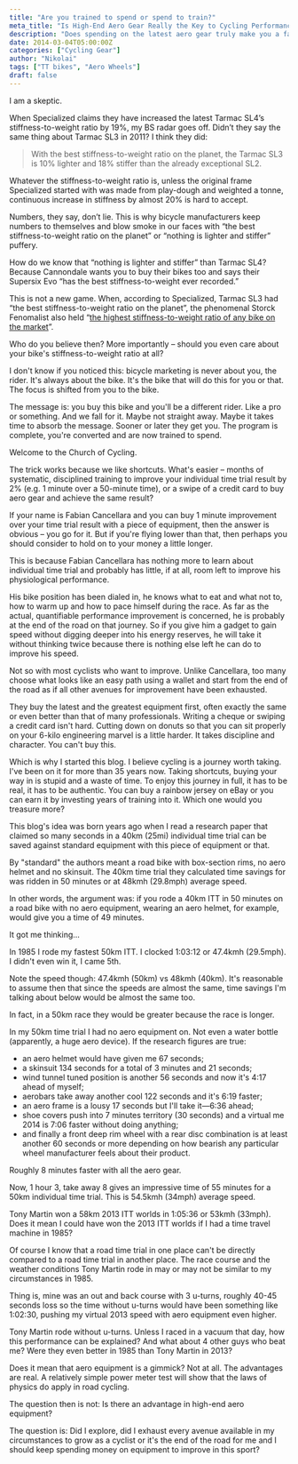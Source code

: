 ```yaml
---
title: "Are you trained to spend or spend to train?"
meta_title: "Is High-End Aero Gear Really the Key to Cycling Performance?"
description: "Does spending on the latest aero gear truly make you a faster cyclist? A skeptical look at marketing claims, ‘stiffness-to-weight’ ratios, and the real journey to improvement. Discover why the pursuit of authentic cycling performance often goes beyond the equipment."
date: 2014-03-04T05:00:00Z
categories: ["Cycling Gear"]
author: "Nikolai"
tags: ["TT bikes", "Aero Wheels"]
draft: false
---
```


I am a skeptic. 

When Specialized claims they have increased the latest Tarmac SL4’s stiffness-to-weight ratio by 19%, my BS radar goes off. Didn’t they say the same thing about Tarmac SL3 in 2011? I think they did:

> With the best stiffness-to-weight ratio on the planet, the Tarmac SL3 is 10% lighter and 18% stiffer than the already exceptional SL2.

Whatever the stiffness-to-weight ratio is, unless the original frame Specialized started with was made from play-dough and weighted a tonne, continuous increase in stiffness by almost 20% is hard to accept.

Numbers, they say, don’t lie. This is why bicycle manufacturers keep numbers to themselves and blow smoke in our faces with “the best stiffness-to-weight ratio on the planet” or “nothing is lighter and stiffer” puffery.

How do we know that “nothing is lighter and stiffer” than Tarmac SL4? Because Cannondale wants you to buy their bikes too and says their Supersix Evo “has the best stiffness-to-weight ever recorded.”

This is not a new game. When, according to Specialized, Tarmac SL3 had “the best stiffness-to-weight ratio on the planet”, the phenomenal Storck Fenomalist also held “[the highest stiffness-to-weight ratio of any bike on the market](http://www.competitivecyclist.com/storck-fenomalist)”.

Who do you believe then? More importantly – should you even care about your bike's stiffness-to-weight ratio at all?

I don't know if you noticed this: bicycle marketing is never about you, the rider. It's always about the bike. It's the bike that will do this for you or that. The focus is shifted from you to the bike.

The message is: you buy this bike and you'll be a different rider. Like a pro or something. And we fall for it. Maybe not straight away. Maybe it takes time to absorb the message. Sooner or later they get you. The program is complete, you're converted and are now trained to spend. 

Welcome to the Church of Cycling. 

The trick works because we like shortcuts. What's easier – months of systematic, disciplined training to improve your individual time trial result by 2% (e.g. 1 minute over a 50-minute time), or a swipe of a credit card to buy aero gear and achieve the same result?

If your name is Fabian Cancellara and you can buy 1 minute improvement over your time trial result with a piece of equipment, then the answer is obvious – you go for it. But if you're flying lower than that, then perhaps you should consider to hold on to your money a little longer. 

This is because Fabian Cancellara has nothing more to learn about individual time trial and probably has little, if at all, room left to improve his physiological performance. 

His bike position has been dialed in, he knows what to eat and what not to, how to warm up and how to pace himself during the race. As far as the actual, quantifiable performance improvement is concerned, he is probably at the end of the road on that journey. So if you give him a gadget to gain speed without digging deeper into his energy reserves, he will take it without thinking twice because there is nothing else left he can do to improve his speed.

Not so with most cyclists who want to improve. Unlike Cancellara, too many choose what looks like an easy path using a wallet and start from the end of the road as if all other avenues for improvement have been exhausted. 

They buy the latest and the greatest equipment first, often exactly the same or even better than that of many professionals. Writing a cheque or swiping a credit card isn't hard. Cutting down on donuts so that you can sit properly on your 6-kilo engineering marvel is a little harder. It takes discipline and character. You can't buy this.

Which is why I started this blog. I believe cycling is a journey worth taking. I've been on it for more than 35 years now. Taking shortcuts, buying your way in is stupid and a waste of time. To enjoy this journey in full, it has to be real, it has to be authentic. You can buy a rainbow jersey on eBay or you can earn it by investing years of training into it. Which one would you treasure more?

This blog's idea was born years ago when I read a research paper that claimed so many seconds in a 40km (25mi) individual time trial can be saved against standard equipment with this piece of equipment or that. 

By "standard" the authors meant a road bike with box-section rims, no aero helmet and no skinsuit. The 40km time trial they calculated time savings for was ridden in 50 minutes or at 48kmh (29.8mph) average speed. 

In other words, the argument was: if you rode a 40km ITT in 50 minutes on a road bike with no aero equipment, wearing an aero helmet, for example, would give you a time of 49 minutes. 

It got me thinking...

In 1985 I rode my fastest 50km ITT. I clocked 1:03:12 or 47.4kmh (29.5mph). I didn't even win it, I came 5th. 

Note the speed though: 47.4kmh (50km) vs 48kmh (40km). It's reasonable to assume then that since the speeds are almost the same, time savings I'm talking about below would be almost the same too. 

In fact, in a 50km race they would be greater because the race is longer. 

In my 50km time trial I had no aero equipment on. Not even a water bottle (apparently, a huge aero device). If the research figures are true:

- an aero helmet would have given me 67 seconds;
- a skinsuit 134 seconds for a total of 3 minutes and 21 seconds;
- wind tunnel tuned position is another 56 seconds and now it's 4:17 ahead of myself;
- aerobars take away another cool 122 seconds and it's 6:19 faster;
- an aero frame is a lousy 17 seconds but I'll take it—6:36 ahead;
- shoe covers push into 7 minutes territory (30 seconds) and a virtual me 2014 is 7:06 faster without doing anything;
- and finally a front deep rim wheel with a rear disc combination is at least another 60 seconds or more depending on how bearish any particular wheel manufacturer feels about their product. 

Roughly 8 minutes faster with all the aero gear.

Now, 1 hour 3, take away 8 gives an impressive time of 55 minutes for a 50km individual time trial. This is 54.5kmh (34mph) average speed. 

Tony Martin won a 58km 2013 ITT worlds in 1:05:36 or 53kmh (33mph). Does it mean I could have won the 2013 ITT worlds if I had a time travel machine in 1985?

Of course I know that a road time trial in one place can't be directly compared to a road time trial in another place. The race course and the weather conditions Tony Martin rode in may or may not be similar to my circumstances in 1985. 

Thing is, mine was an out and back course with 3 u-turns, roughly 40-45 seconds loss so the time without u-turns would have been something like 1:02:30, pushing my virtual 2013 speed with aero equipment even higher. 

Tony Martin rode without u-turns. Unless I raced in a vacuum that day, how this performance can be explained? And what about 4 other guys who beat me? Were they even better in 1985 than Tony Martin in 2013? 

Does it mean that aero equipment is a gimmick? Not at all. The advantages are real. A relatively simple power meter test will show that the laws of physics do apply in road cycling. 

The question then is not: Is there an advantage in high-end aero equipment? 

The question is: Did I explore, did I exhaust every avenue available in my circumstances to grow as a cyclist or it's the end of the road for me and I should keep spending money on equipment to improve in this sport?

